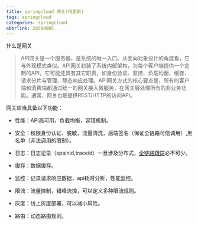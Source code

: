 ```yaml
---
title: springcloud 网关(待更新)
tags: springcloud
categories: springcloud
abbrlink: 2859d8b5
---
```

什么是网关

> API网关是一个服务器，是系统的唯一入口。从面向对象设计的角度看，它与外观模式类似。API网关封装了系统内部架构，为每个客户端提供一个定制的API。它可能还具有其它职责，如身份验证、监控、负载均衡、缓存、请求分片与管理、静态响应处理。API网关方式的核心要点是，所有的客户端和消费端都通过统一的网关接入微服务，在网关层处理所有的非业务功能。通常，网关也是提供REST/HTTP的访问API。
<!--more-->
网关应当具备以下功能：

- 性能：API高可用，负载均衡，容错机制。

- 安全：权限身份认证、脱敏，流量清洗，后端签名（保证全链路可信调用）,黑名单（非法调用的限制）。


- 日志：日志记录（spainid,traceid）一旦涉及分布式，[全链路跟踪](https://blog.csdn.net/weixin_45443931/article/details/108271413)必不可少。


- 缓存：数据缓存。


- 监控：记录请求响应数据，api耗时分析，性能监控。


- 限流：流量控制，错峰流控，可以定义多种限流规则。


- 灰度：线上灰度部署，可以减小风险。


- 路由：动态路由规则。
  


